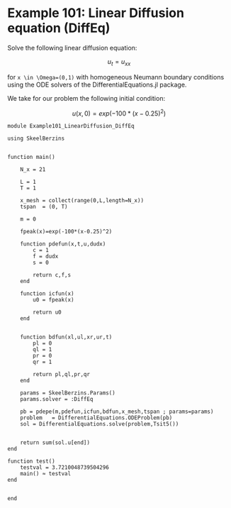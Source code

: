 # Example 101: Linear Diffusion equation (DiffEq)

Solve the following linear diffusion equation:
```math
u_t  = u_{xx}
```
for ``x \in \Omega=(0,1)`` with homogeneous Neumann boundary conditions using the ODE solvers of the DifferentialEquations.jl package.

We take for our problem the following initial condition:
```math
u(x,0) = exp(-100*(x-0.25)^2)
```

```
module Example101_LinearDiffusion_DiffEq

using SkeelBerzins


function main()

	N_x = 21
		
	L = 1
	T = 1

	x_mesh = collect(range(0,L,length=N_x))
	tspan  = (0, T)

	m = 0
	
	fpeak(x)=exp(-100*(x-0.25)^2)

	function pdefun(x,t,u,dudx)
		c = 1
		f = dudx 
		s = 0
		
		return c,f,s
	end

	function icfun(x)
		u0 = fpeak(x)
		
		return u0
	end


	function bdfun(xl,ul,xr,ur,t)
		pl = 0
		ql = 1
		pr = 0
		qr = 1

		return pl,ql,pr,qr
	end

	params = SkeelBerzins.Params()
	params.solver = :DiffEq

	pb = pdepe(m,pdefun,icfun,bdfun,x_mesh,tspan ; params=params)
	problem   = DifferentialEquations.ODEProblem(pb)
	sol = DifferentialEquations.solve(problem,Tsit5())
	

	return sum(sol.u[end])
end

function test()
    testval = 3.7210048739504296
    main() ≈ testval
end


end
```